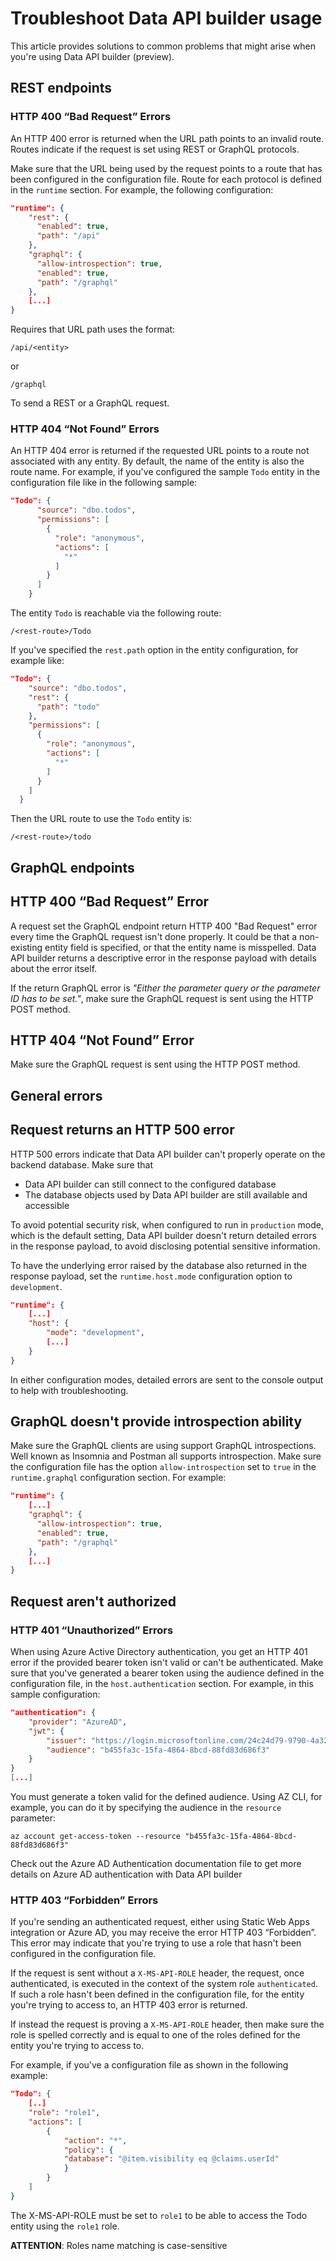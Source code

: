 # Troubleshoot Data API builder usage

This article provides solutions to common problems that might arise when you're using Data API builder (preview).

## REST endpoints

### HTTP 400 “Bad Request” Errors

An HTTP 400 error is returned when the URL path points to an invalid route. Routes indicate if the request is set using REST or GraphQL protocols.

Make sure that the URL being used by the request points to a route that has been configured in the configuration file. Route for each protocol is defined in the `runtime` section.  For example, the following configuration:

```json
"runtime": {
    "rest": {
      "enabled": true,
      "path": "/api"
    },
    "graphql": {
      "allow-introspection": true,
      "enabled": true,
      "path": "/graphql"
    },
    [...]
}
```

Requires that URL path uses the format:

```shell
/api/<entity>
```

or

```shell
/graphql
```

To send a REST or a GraphQL request.

### HTTP 404 “Not Found” Errors

An HTTP 404 error is returned if the requested URL points to a route not associated with any entity. By default, the name of the entity is also the route name.  For example, if you've configured the sample `Todo` entity in the configuration file like in the following sample:

```json
"Todo": {
      "source": "dbo.todos",
      "permissions": [
        {
          "role": "anonymous",
          "actions": [
            "*"
          ]
        }
      ]
    }
```

The entity `Todo` is reachable via the following route:

```shell
/<rest-route>/Todo
```

If you've specified the `rest.path` option in the entity configuration, for example like:

```json
"Todo": {
    "source": "dbo.todos",
    "rest": {
      "path": "todo"
    },
    "permissions": [
      {
        "role": "anonymous",
        "actions": [
          "*"
        ]
      }
    ]
  }
```

Then the URL route to use the `Todo` entity is:

```shell
/<rest-route>/todo
```

## GraphQL endpoints

## HTTP 400 “Bad Request” Error

A request set the GraphQL endpoint return HTTP 400 "Bad Request" error every time the GraphQL request isn't done properly. It could be that a non-existing entity field is specified, or that the entity name is misspelled. Data API builder returns a descriptive error in the response payload with details about the error itself.

If the return GraphQL error is *"Either the parameter query or the parameter ID has to be set."*, make sure the GraphQL request is sent using the HTTP POST method.

## HTTP 404 “Not Found” Error

Make sure the GraphQL request is sent using the HTTP POST method.

## General errors

## Request returns an HTTP 500 error

HTTP 500 errors indicate that Data API builder can't properly operate on the backend database. Make sure that

- Data API builder can still connect to the configured database
- The database objects used by Data API builder are still available and accessible

To avoid potential security risk, when configured to run in `production` mode, which is the default setting, Data API builder doesn't return detailed errors in the response payload, to avoid disclosing potential sensitive information.

To have the underlying error raised by the database also returned in the response payload, set the `runtime.host.mode`  configuration option to `development`.

```json
"runtime": {
    [...]
    "host": {
        "mode": "development",
        [...]
    }
}
```

In either configuration modes, detailed errors are sent to the console output to help with troubleshooting.

## GraphQL doesn't provide introspection ability

Make sure the GraphQL clients are using support GraphQL introspections. Well known as Insomnia and Postman all supports introspection. Make sure the configuration file has the option `allow-introspection` set to `true` in the `runtime.graphql` configuration section. For example:

```json
"runtime": {
    [...]
    "graphql": {
      "allow-introspection": true,
      "enabled": true,
      "path": "/graphql"
    },
    [...]
}
```

## Request aren't authorized

### HTTP 401 “Unauthorized” Errors

When using Azure Active Directory authentication, you get an HTTP 401 error if the provided bearer token isn't valid or can't be authenticated.
Make sure that you've generated a bearer token using the audience defined in the configuration file, in the `host.authentication` section. For example, in this sample configuration:

```json
"authentication": {
    "provider": "AzureAD",
    "jwt": {
        "issuer": "https://login.microsoftonline.com/24c24d79-9790-4a32-bbb4-a5a5c3ffedd5/v2.0/",
        "audience": "b455fa3c-15fa-4864-8bcd-88fd83d686f3"
    }
}
[...]
```

You must generate a token valid for the defined audience. Using AZ CLI, for example, you can do it by specifying the audience in the `resource` parameter:

```shell
az account get-access-token --resource "b455fa3c-15fa-4864-8bcd-88fd83d686f3"
```

Check out the Azure AD Authentication documentation file to get more details on Azure AD authentication with Data API builder

### HTTP 403 “Forbidden” Errors

If you're sending an authenticated request, either using Static Web Apps integration or Azure AD, you may receive the error HTTP 403 “Forbidden”. This error may indicate that you're trying to use a role that hasn't been configured in the configuration file.

If the request is sent without a `X-MS-API-ROLE` header, the request, once authenticated, is executed in the context of the system role `authenticated`. If such a role hasn't been defined in the configuration file, for the entity you're trying to access to, an HTTP 403 error is returned.

If instead the request is proving a `X-MS-API-ROLE` header, then make sure the role is spelled correctly and is equal to one of the roles defined for the entity you're trying to access to.

For example, if you've a configuration file as shown in the following example:

```json
"Todo": {
    [..]
    "role": "role1",
    "actions": [
        {
            "action": "*",
            "policy": {
            "database": "@item.visibility eq @claims.userId"
            }
        }
    ]
}
```

The X-MS-API-ROLE must be set to `role1` to be able to access the Todo entity using the `role1` role.

**ATTENTION**: Roles name matching is case-sensitive
